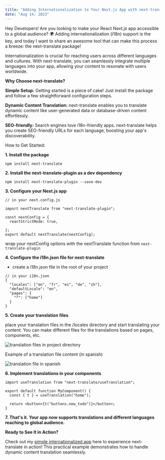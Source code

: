 ```yaml
---
title: "Adding Internationalization to Your Next.js App with next-translate"
date: "Aug 14, 2023"
---
```


Hey Developers! Are you looking to make your React Next.js app accessible to a global audience? 🌍 Adding internationalization (i18n) support is the key, and today I want to share an awesome tool that can make this process a breeze: the next-translate package!

Internationalization is crucial for reaching users across different languages and cultures. With next-translate, you can seamlessly integrate multiple languages into your app, allowing your content to resonate with users worldwide.

**Why Choose next-translate?**

**Simple Setup:** Getting started is a piece of cake! Just install the package and follow a few straightforward configuration steps.

**Dynamic Content Translation:** next-translate enables you to translate dynamic content like user-generated data or database-driven content effortlessly.

**SEO-friendly:** Search engines love i18n-friendly apps. next-translate helps you create SEO-friendly URLs for each language, boosting your app's discoverability.

How to Get Started:

**1. Install the package**

```
npm install next-translate
```

**2. Install the next-translate-plugin as a dev dependency**

```
npm install next-translate-plugin --save-dev
```

**3. Configure your Next.js app**

```
// in your next.config.js

import nextTranslate from "next-translate-plugin";

const nextConfig = {
  reactStrictMode: true,

};
export default nextTranslate(nextConfig);
```

wrap your nextConfig options with the nextTranslate function from `next-translate-plugin`

**4. Configure the i18n.json file for next-translate**

- create a i18n.json file in the root of your project

```
// in your i18n.json
{
  "locales": ["en", "fr", "es", "de", "zh"],
  "defaultLocale": "en",
  "pages": {
    "*": ["home"]
  }
}
```

**5. Create your translation files**

place your translation files in the /locales directory
and start translating your content. You can make
different files for the translations based on pages,
components, etc.

![translation files in project directory](https://dev-to-uploads.s3.amazonaws.com/uploads/articles/gt9jhoc25pnk7ysxo962.png)

Example of a translation file content (in spanish)

![translation file in spanish](https://dev-to-uploads.s3.amazonaws.com/uploads/articles/rol0bmu13mfsvwbdo7ql.png)

**6. Implement translations in your
components**

```
import useTranslation from "next-translate/useTranslation";

export default function MyComponent() {
  const { t } = useTranslation("home");

  return <button>{t("buttons.new_todo")}</button>;
}

```

**7. That's it. Your app now supports translations and different languages reaching to global audience.**

**Ready to See It in Action?**

Check out my [simple internationalized app](https://t3-todo-app-eta-jet.vercel.app/) here to
experience next-translate in action! This practical
example demonstrates how to handle dynamic
content translation seamlessly.
